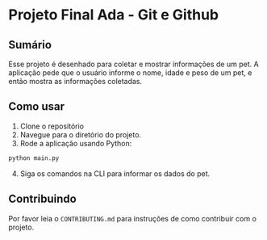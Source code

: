 # Projeto Final Ada - Git e Github

## Sumário

Esse projeto é desenhado para coletar e mostrar informações de um pet. A aplicação pede que o usuário informe o nome, idade e peso de um pet, e então mostra as informações coletadas.

## Como usar

1. Clone o repositório
2. Navegue para o diretório do projeto.
3. Rode a aplicação usando Python:
```bash
python main.py
```
4. Siga os comandos na CLI para informar os dados do pet.

## Contribuindo

Por favor leia o `CONTRIBUTING.md` para instruções de como contribuir com o projeto.